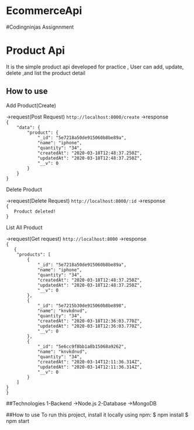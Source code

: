 # EcommerceApi
#Codingninjas Assignnment


<h1>Product Api</h1>
<span> It is the simple product api developed for practice , User can add, update, delete ,and list the product detail</span>

<h2>How to use</h2>

<p> Add Product(Create)</p>
->request(Post Request)
<code>http://localhost:8000/create</code>
->response 
<code>
{
    "data": {
        "product": {
            "_id": "5e7218a50de915060b8be89a",
            "name": "iphone",
            "quantity": "34",
            "createdAt": "2020-03-18T12:48:37.250Z",
            "updatedAt": "2020-03-18T12:48:37.250Z",
            "__v": 0
        }
    }
}
</code>


<p> Delete Product</p>
->request(Delete Request)
<code>http://localhost:8000/:id</code>
->response 
<code>
{
   Product deleted!
}
</code>


<p> List All Product</p>
->request(Get request)
<code>http://localhost:8000</code>
->response 
<code>
{
   {
    "products": [
        {
            "_id": "5e7218a50de915060b8be89a",
            "name": "iphone",
            "quantity": "34",
            "createdAt": "2020-03-18T12:48:37.250Z",
            "updatedAt": "2020-03-18T12:48:37.250Z",
            "__v": 0
        },
        {
            "_id": "5e7215b30de915060b8be898",
            "name": "knvkdnvd",
            "quantity": "34",
            "createdAt": "2020-03-18T12:36:03.770Z",
            "updatedAt": "2020-03-18T12:36:03.770Z",
            "__v": 0
        },
        {
            "_id": "5e6cc9f8bb1a8b15068a9262",
            "name": "knvkdnvd",
            "quantity": "34",
            "createdAt": "2020-03-14T12:11:36.314Z",
            "updatedAt": "2020-03-14T12:11:36.314Z",
            "__v": 0
        }
    ]
}
}
</code>






##Technologies 
1-Backend ->Node.js
2-Database ->MongoDB

##How to use
To run this project, install it locally using npm:
$ npm install
$ npm start
